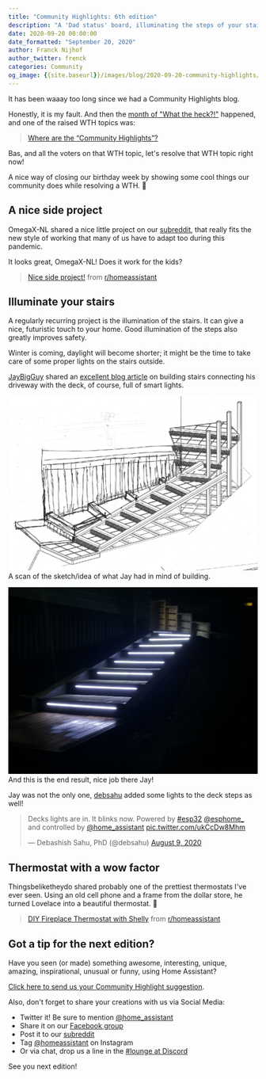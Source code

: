 ```yaml
---
title: "Community Highlights: 6th edition"
description: "A 'Dad status' board, illuminating the steps of your stairs and the most beautiful thermostat you've ever seen"
date: 2020-09-20 00:00:00
date_formatted: "September 20, 2020"
author: Franck Nijhof
author_twitter: frenck
categories: Community
og_image: {{site.baseurl}}/images/blog/2020-09-20-community-highlights/social.png
---
```


It has been waaay too long since we had a Community Highlights blog.

Honestly, it is my fault. And then the [month of "What the heck?!"][mwth]
happened, and one of the raised WTH topics was:

> [Where are the “Community Highlights”?][wth]

Bas, and all the voters on that WTH topic, let's resolve that
WTH topic right now!

A nice way of closing our birthday week by showing some cool things our
community does while resolving a WTH. 🥳

[mwth]: /blog/2020/09/19/summing-up-the-month-of-what-the-heck/
[wth]: https://community.home-assistant.io/t/where-are-the-community-highlights/219580

## A nice side project

OmegaX-NL shared a nice little project on our [subreddit][reddit], that really
fits the new style of working that many of us have to adapt too during this
pandemic.

It looks great, OmegaX-NL! Does it work for the kids?

<blockquote class="reddit-card">
<a href="https://www.reddit.com/r/homeassistant/comments/fyhgwj/nice_side_project/">Nice side project!</a> from <a href="http://www.reddit.com/r/homeassistant">r/homeassistant</a>
</blockquote><script async src="{{site.baseurl}}//embed.redditmedia.com/widgets/platform.js" charset="UTF-8"></script>

## Illuminate your stairs

A regularly recurring project is the illumination of the stairs.
It can give a nice, futuristic touch to your home. Good illumination of the
steps also greatly improves safety.

Winter is coming, daylight will become shorter; it might be the time
to take care of some proper lights on the stairs outside.

[JayBigGuy] shared an [excellent blog article][smart-stairs] on building stairs
connecting his driveway with the deck, of course, full of smart lights.

<p class='img'>
  <a href="https://jaybigguy10.gitlab.io/post/building-stairs-with-smart-lights-during-quarantine/">
    <img
      src='/images/blog/2020-09-20-community-highlights/scan.png'
      alt="Scan of a concept drawing of the stairs with smart lights"
      style='border: 0;box-shadow: none;'
      />
  </a>
  A scan of the sketch/idea of what Jay had in mind of building.
</p>

<p class='img'>
  <a href="https://jaybigguy10.gitlab.io/post/building-stairs-with-smart-lights-during-quarantine/">
    <img
      src='/images/blog/2020-09-20-community-highlights/result.jpg'
      alt="Picture of the end result of the stairs with smart lights Jay build."
      style='border: 0;box-shadow: none;'
      />
  </a>
  And this is the end result, nice job there Jay!
</p>

Jay was not the only one, [debsahu] added some lights to the deck steps as well!

<blockquote class="twitter-tweet"><p lang="en" dir="ltr">Decks lights are in. It blinks now. Powered by <a href="https://twitter.com/hashtag/esp32?src=hash&amp;ref_src=twsrc%5Etfw">#esp32</a> <a href="https://twitter.com/esphome_?ref_src=twsrc%5Etfw">@esphome_</a> and controlled by <a href="https://twitter.com/home_assistant?ref_src=twsrc%5Etfw">@home_assistant</a> <a href="https://t.co/ukCcDw8Mhm">pic.twitter.com/ukCcDw8Mhm</a></p>&mdash; Debashish Sahu, PhD (@debsahu) <a href="https://twitter.com/debsahu/status/1292255588618043394?ref_src=twsrc%5Etfw">August 9, 2020</a>
</blockquote>

[JayBigGuy]: https://twitter.com/jaybigguy10
[debsahu]: https://twitter.com/debsahu
[smart-stairs]: https://jaybigguy10.gitlab.io/post/building-stairs-with-smart-lights-during-quarantine/

## Thermostat with a wow factor

Thingsbeliketheydo shared probably one of the prettiest thermostats I've ever
seen. Using an old cell phone and a frame from the dollar store, he turned
Lovelace into a beautiful thermostat. 🤩

<blockquote class="reddit-card" data-card-created="1600587966">
<a href="https://www.reddit.com/r/homeassistant/comments/ig39jo/diy_fireplace_thermostat_with_shelly/">DIY Fireplace Thermostat with Shelly</a> from <a href="http://www.reddit.com/r/homeassistant">r/homeassistant</a>
</blockquote>

## Got a tip for the next edition?

Have you seen (or made) something awesome, interesting, unique, amazing, inspirational, unusual or funny, using Home Assistant?

[Click here to send us your Community Highlight suggestion](/suggest-community-highlight).

Also, don't forget to share your creations with us via Social Media:

- Twitter it! Be sure to mention [@home_assistant][twitter]
- Share it on our [Facebook group][facebook-group]
- Post it to our [subreddit][reddit]
- Tag [@homeassistant][instagram] on Instagram
- Or via chat, drop us a line in the [#lounge at Discord][chat]

See you next edition!

[chat]: https://www.home-assistant.io/join-chat
[facebook-group]: https://www.facebook.com/groups/HomeAssistant/
[instagram]: https://www.instagram.com/homeassistant/
[reddit]: https://www.reddit.com/r/homeassistant
[twitter]: https://www.twitter.com/home_assistant
